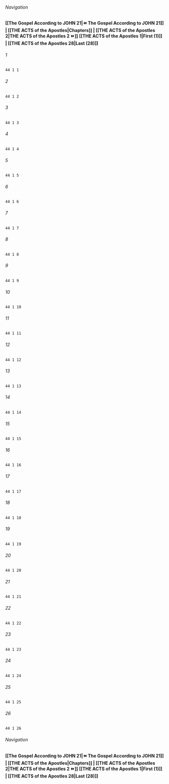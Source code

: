 
###### Navigation
**[[The Gospel According to JOHN 21|⏪ The Gospel According to JOHN 21]] | [[THE ACTS of the Apostles|Chapters]] | [[THE ACTS of the Apostles 2|THE ACTS of the Apostles 2 ⏩]]**
**[[THE ACTS of the Apostles 1|First (1)]] | [[THE ACTS of the Apostles 28|Last (28)]]**

###### 1
``` verse
44 1 1 
```
###### 2
``` verse
44 1 2 
```
###### 3
``` verse
44 1 3 
```
###### 4
``` verse
44 1 4 
```
###### 5
``` verse
44 1 5 
```
###### 6
``` verse
44 1 6 
```
###### 7
``` verse
44 1 7 
```
###### 8
``` verse
44 1 8 
```
###### 9
``` verse
44 1 9 
```
###### 10
``` verse
44 1 10 
```
###### 11
``` verse
44 1 11 
```
###### 12
``` verse
44 1 12 
```
###### 13
``` verse
44 1 13 
```
###### 14
``` verse
44 1 14 
```
###### 15
``` verse
44 1 15 
```
###### 16
``` verse
44 1 16 
```
###### 17
``` verse
44 1 17 
```
###### 18
``` verse
44 1 18 
```
###### 19
``` verse
44 1 19 
```
###### 20
``` verse
44 1 20 
```
###### 21
``` verse
44 1 21 
```
###### 22
``` verse
44 1 22 
```
###### 23
``` verse
44 1 23 
```
###### 24
``` verse
44 1 24 
```
###### 25
``` verse
44 1 25 
```
###### 26
``` verse
44 1 26 
```

###### Navigation
**[[The Gospel According to JOHN 21|⏪ The Gospel According to JOHN 21]] | [[THE ACTS of the Apostles|Chapters]] | [[THE ACTS of the Apostles 2|THE ACTS of the Apostles 2 ⏩]]**
**[[THE ACTS of the Apostles 1|First (1)]] | [[THE ACTS of the Apostles 28|Last (28)]]**

